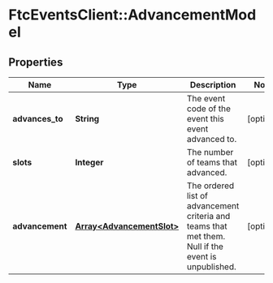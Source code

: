 # FtcEventsClient::AdvancementModel

## Properties
Name | Type | Description | Notes
------------ | ------------- | ------------- | -------------
**advances_to** | **String** | The event code of the event this event advanced to. | [optional] 
**slots** | **Integer** | The number of teams that advanced. | [optional] 
**advancement** | [**Array&lt;AdvancementSlot&gt;**](AdvancementSlot.md) | The ordered list of advancement criteria and teams that met them. Null if the event is unpublished. | [optional] 

